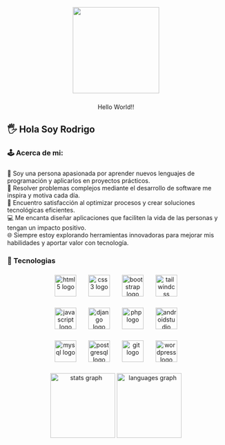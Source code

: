 <div align="center">
  <img height="200" src="https://github.com/RodrigoPerezRP/RodrigoPerezRP/assets/HNHLkUsKRjGCaIGDpqVVcQ.webp"  />
</div>

###

<p align="center">Hello World!!</p>

###

<h2 align="left">🖐 Hola Soy Rodrigo</h2>

###

<h3 align="left">🕹 Acerca de mi:</h3>

###

<p align="left">🌟 Soy una persona apasionada por aprender nuevos lenguajes de programación y aplicarlos en proyectos prácticos.<br>🚀 Resolver problemas complejos mediante el desarrollo de software me inspira y motiva cada día.<br>🔧 Encuentro satisfacción al optimizar procesos y crear soluciones tecnológicas eficientes.<br>💻 Me encanta diseñar aplicaciones que faciliten la vida de las personas y tengan un impacto positivo.<br>🌐 Siempre estoy explorando herramientas innovadoras para mejorar mis habilidades y aportar valor con tecnología.</p>

###

<h3 align="left">📱 Tecnologias</h3>

###

<div align="center">
  <img src="https://cdn.jsdelivr.net/gh/devicons/devicon/icons/html5/html5-original.svg" height="50" alt="html5 logo"  />
  <img width="20" />
  <img src="https://cdn.jsdelivr.net/gh/devicons/devicon/icons/css3/css3-original.svg" height="50" alt="css3 logo"  />
  <img width="20" />
  <img src="https://cdn.jsdelivr.net/gh/devicons/devicon/icons/bootstrap/bootstrap-original.svg" height="50" alt="bootstrap logo"  />
  <img width="20" />
  <img src="https://skillicons.dev/icons?i=tailwind" height="50" alt="tailwindcss logo"  />
</div>

###

<div align="center">
  <img src="https://cdn.jsdelivr.net/gh/devicons/devicon/icons/javascript/javascript-original.svg" height="50" alt="javascript logo"  />
  <img width="20" />
  <img src="https://skillicons.dev/icons?i=django" height="50" alt="django logo"  />
  <img width="20" />
  <img src="https://skillicons.dev/icons?i=php" height="50" alt="php logo"  />
  <img width="20" />
  <img src="https://cdn.jsdelivr.net/gh/devicons/devicon/icons/androidstudio/androidstudio-original.svg" height="50" alt="androidstudio logo"  />
</div>

###

<div align="center">
  <img src="https://cdn.simpleicons.org/mysql/4479A1" height="50" alt="mysql logo"  />
  <img width="20" />
  <img src="https://cdn.simpleicons.org/postgresql/4169E1" height="50" alt="postgresql logo"  />
  <img width="20" />
  <img src="https://cdn.simpleicons.org/git/F05032" height="50" alt="git logo"  />
  <img width="20" />
  <img src="https://cdn.simpleicons.org/wordpress/21759B" height="50" alt="wordpress logo"  />
</div>

###

<div align="center">
  <img src="https://github-readme-stats.vercel.app/api?username=RodrigoPerezRP&hide_title=false&hide_rank=false&show_icons=true&include_all_commits=true&count_private=true&disable_animations=false&theme=dracula&locale=en&hide_border=false&order=1" height="150" alt="stats graph"  />
  <img src="https://github-readme-stats.vercel.app/api/top-langs?username=RodrigoPerezRP&locale=en&hide_title=false&layout=compact&card_width=320&langs_count=5&theme=dracula&hide_border=false&order=2" height="150" alt="languages graph"  />
</div>

###
